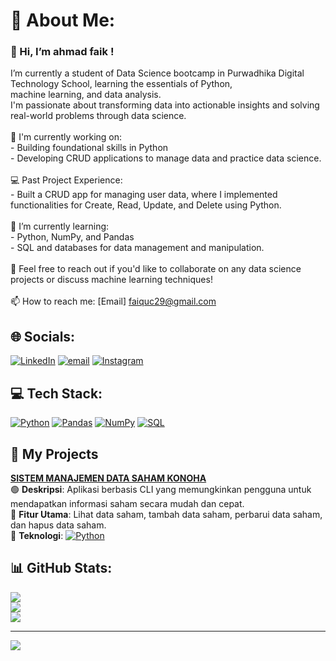 # 💫 About Me:
### 👋 Hi, I’m ahmad faik !
I’m currently a student of Data Science bootcamp in Purwadhika Digital Technology School, learning the essentials of Python, <br>machine learning, and data analysis.<br>I'm passionate about transforming data into actionable insights and solving real-world problems through data science.<br><br>🔭 I'm currently working on:<br>- Building foundational skills in Python<br>- Developing CRUD applications to manage data and practice data science.<br><br>💻 Past Project Experience:<br>- Built a CRUD app for managing user data, where I implemented functionalities for Create, Read, Update, and Delete using Python.<br><br>🌱 I’m currently learning:<br>- Python, NumPy, and Pandas<br>- SQL and databases for data management and manipulation.<br><br>💬 Feel free to reach out if you'd like to collaborate on any data science projects or discuss machine learning techniques!<br><br>📫 How to reach me: [Email] faiquc29@gmail.com


## 🌐 Socials:
[![LinkedIn](https://img.shields.io/badge/LinkedIn-%230077B5.svg?logo=linkedin&logoColor=white)](https://linkedin.com/in/ahmadfaik) 
[![email](https://img.shields.io/badge/Email-D14836?logo=gmail&logoColor=white)](mailto:faiquc29@gmail.com) 
[![Instagram](https://img.shields.io/badge/Instagram-%23E4405F.svg?logo=Instagram&logoColor=white)](https://instagram.com/ahmadfaik_s)

## 💻 Tech Stack:
[![Python](https://img.shields.io/badge/Python-%2300A8E8.svg?logo=python&logoColor=white)](https://www.python.org/)
[![Pandas](https://img.shields.io/badge/Pandas-%23150458.svg?logo=pandas&logoColor=white)](https://pandas.pydata.org/)
[![NumPy](https://img.shields.io/badge/NumPy-%230A8AC7.svg?logo=numpy&logoColor=white)](https://numpy.org/)
[![SQL](https://img.shields.io/badge/SQL-%23000D73.svg?logo=sql&logoColor=white)](https://www.microsoft.com/en-us/sql-server)

## 🚀 **My Projects**
**[SISTEM MANAJEMEN DATA SAHAM KONOHA](https://github.com/ahmadFaik/STOCK-CLI)**
 <br>🟢 **Deskripsi**: Aplikasi berbasis CLI yang memungkinkan pengguna untuk mendapatkan informasi saham secara mudah dan cepat.  
 🎯 **Fitur Utama**: Lihat data saham, tambah data saham, perbarui data saham, dan hapus data saham.
 <br>🔧 **Teknologi**: <span style="display: inline-block; margin-right: 10px;">
  [![Python](https://img.shields.io/badge/Python-%2300A8E8.svg?logo=python&logoColor=white)](https://www.python.org/)

## 📊 GitHub Stats:
![](https://github-readme-stats.vercel.app/api?username=ahmadFaik&theme=transparent&hide_border=false&include_all_commits=true&count_private=false)<br/>
![](https://nirzak-streak-stats.vercel.app/?user=ahmadFaik&theme=transparent&hide_border=false)<br/>
![](https://github-readme-stats.vercel.app/api/top-langs/?username=ahmadFaik&theme=transparent&hide_border=false&include_all_commits=true&count_private=false&layout=compact)

---
[![](https://visitcount.itsvg.in/api?id=ahmadFaik&icon=0&color=0)](https://visitcount.itsvg.in)

<!-- Proudly created with GPRM ( https://gprm.itsvg.in ) -->
